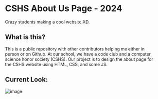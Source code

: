 # CSHS About Us Page - 2024

Crazy students making a cool website XD.

## What is this?

This is a public repository with other contributors helping me either in person or on Github. At our school, we have a code club and a computer science honor society (CSHS). Our project is to design the about page for the CSHS website using HTML, CSS, and some JS.

## Current Look:

![image](https://github.com/user-attachments/assets/ef8e8dc3-ac6a-41d0-bf68-3bb90e1668a1)
